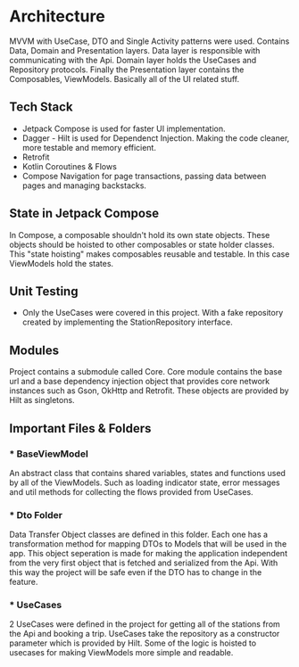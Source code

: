 # Architecture

MVVM with UseCase, DTO and Single Activity patterns were used. Contains Data, Domain and Presentation layers. Data layer is responsible with communicating with the Api. Domain layer holds the UseCases and Repository protocols. Finally the Presentation layer contains the Composables, ViewModels. Basically all of the UI related stuff.

## Tech Stack

* Jetpack Compose is used for faster UI implementation.
* Dagger - Hilt is used for Dependenct Injection. Making the code cleaner, more testable and memory efficient.
* Retrofit
* Kotlin Coroutines & Flows
* Compose Navigation for page transactions, passing data between pages and managing backstacks.

## State in Jetpack Compose

In Compose, a composable shouldn't hold its own state objects. These objects should be hoisted to other composables or state holder classes. This "state hoisting" makes composables reusable and testable. In this case ViewModels hold the states.

## Unit Testing

* Only the UseCases were covered in this project. With a fake repository created by implementing the StationRepository interface.

## Modules

Project contains a submodule called Core. Core module contains the base url and a base dependency injection object that provides core network instances such as Gson, OkHttp and Retrofit. These objects are provided by Hilt as singletons.

## Important Files & Folders

### * BaseViewModel 

An abstract class that contains shared variables, states and functions used by all of the ViewModels. Such as loading indicator state, error messages and util methods for collecting the flows provided from UseCases.

### * Dto Folder

Data Transfer Object classes are defined in this folder. Each one has a transformation method for mapping DTOs to Models that will be used in the app. This object seperation is made for making the application independent from the very first object that is fetched and serialized from the Api. With this way the project will be safe even if the DTO has to change in the feature.

### * UseCases

2 UseCases were defined in the project for getting all of the stations from the Api and booking a trip. UseCases take the repository as a constructor parameter which is provided by Hilt. Some of the logic is hoisted to usecases for making ViewModels more simple and readable.
